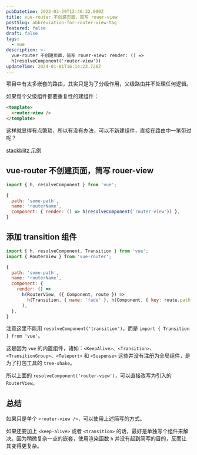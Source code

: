```yaml
---
pubDatetime: 2022-03-29T12:46:32.000Z
title: vue-router 不创建页面，简写 rouer-view
postSlug: abbreviation-for-router-view-tag
featured: false
draft: false
tags:
  - vue
description: >-
  vue-router 不创建页面，简写 rouer-view: render: () =>
  h(resolveComponent('router-view'))
updateTime: 2024-01-01T16:14:23.726Z
---
```


项目中有太多嵌套的路由，其实只是为了分级作用，父级路由并不处理任何逻辑。

如果每个父级组件都要重复性的建组件：

```html
<template>
  <router-view />
</template>
```

这样就显得有点繁琐，所以有没有办法，可以不新建组件，直接在路由中一笔带过呢？

[stackblitz 示例](https://stackblitz.com/edit/vitejs-vite-dtkyky?file=package.json,src%2Froutes%2Findex.ts&terminal=dev)

## vue-router 不创建页面，简写 rouer-view

```javascript
import { h, resolveComponent } from 'vue';

{
  path: 'some-path',
  name: 'routerName',
  component: { render: () => h(resolveComponent('router-view')) },
}
```

## 添加 transition 组件

```javascript
import { h, resolveComponent, Transition } from 'vue';
import { RouterView } from 'vue-router';

{
  path: 'some-path',
  name: 'routerName',
  component: {
    render: () =>
      h(RouterView, ({ Component, route }) =>
        h(Transition, { name: 'fade' }, h(Component, { key: route.path }))
      ),
  },
}
```

注意这里不能用 `resolveComponent('transition')`，而是 `import { Transition } from 'vue'`。

这是因为 `vue` 的内置组件，诸如：`<KeepAlive>`、`<Transition>`、`<TransitionGroup>`、`<Teleport>` 和 `<Suspense>` 这些并没有注册为全局组件，是为了打包工具的 `tree-shake`。

所以上面的 `resolveComponent('router-view')`，可以直接改写为引入的 `RouterView`。

## 总结

如果只是单个 `<router-view />`，可以使用上述简写的方式。

如果还要加上 `<keep-alive>` 或者 `<transition>` 的话，最好是单独写个组件来解决。因为稍微复杂一点的嵌套，使用渲染函数 `h` 并没有起到简写的目的，反而让其变得更复杂。
